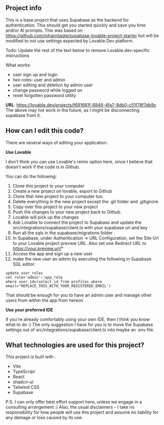 
## Project info

This is a base project that uses Supabase as the backend for authentication. This should get you started quickly and save you time and/or AI prompts. This was based on https://github.com/johanntagle/supabase-lovable-project-starter but will be modified to not use settings expected by Lovable.Dev platform.

Todo: Update the rest of the text below to remove Lovable.dev-specific instructions

What works:
- user sign up and login
- two roles: user and admin
- user editing and deletion by admin user
- change password while logged on
- reset forgotten password utility

**URL**: https://lovable.dev/projects/f691661f-8846-4fa7-8db0-c51f78f7db9c
The above may not work in the future, as I might be disconnecting supabase from it.


## How can I edit this code?

There are several ways of editing your application.

**Use Lovable**

I don't think you can use Lovable's remix option here, since I believe that doesn't work if the code is in Github.

You can do the following:
1. Clone this project to your computer
2. Create a new project on lovable, export to Github
3. Clone that new project to your computer too.
4. Delete everything in the new project except the .git folder and .gitignore.
5. Copy over this project to your new project
6. Push the changes to your new project back to Github.
7. Lovable will pick up the changes
8. Ask Lovable to connect the project to Supabase and update the src/integrations/supabase/client.ts with your supabase url and key
9. Run all the sqls in the supabase/migrations folder
10. In Supabase, under Authentication -> URL Configuration, set the Site Url to your Lovable project preview URL. Also set one Redirect URL to https://your.preview.url/*
11. Access the app and sign up a new user
11. make the new user an admin by executing the following in Supabase SQL editor:
```
update user_roles 
set role='admin'::app_role
where user_id=(select id from profiles where email='REPLACE_THIS_WITH_YOUR_REGISTERED_EMAIL')
```
That should be enough for you to have an admin user and manage other users from within the app from hereon


**Use your preferred IDE**

If you're already comfortably using your own IDE, then I think you know what to do :)
The only suggestion I have for you is to move the Supabase settings out of src/integrations/supabase/client.ts into maybe an .env file.

## What technologies are used for this project?

This project is built with .

- Vite
- TypeScript
- React
- shadcn-ui
- Tailwind CSS
- Supabase


P.S. I can only offer best effort support here, unless we engage in a consulting arrangement :)
     Also, the usual disclaimers - I take no responsibility for how people will use this project and assume no liability for any damage or loss caused by its use.
